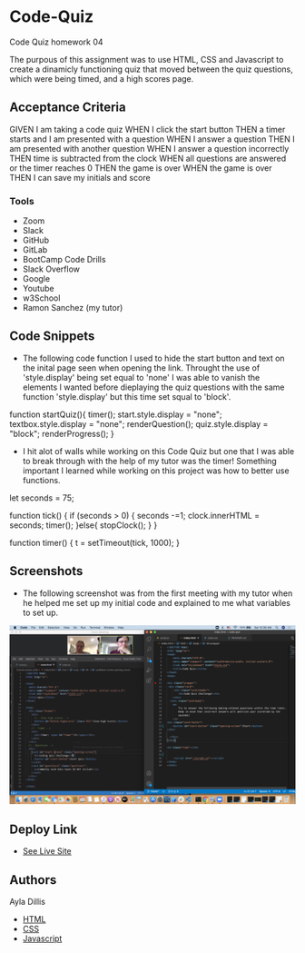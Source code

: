 # Code-Quiz
Code Quiz homework 04 

The purpous of this assignment was to use HTML, CSS and Javascript to create a dinamicly functioning quiz that moved between the quiz questions, which were being timed, and a high scores page. 

## Acceptance Criteria

GIVEN I am taking a code quiz
WHEN I click the start button
THEN a timer starts and I am presented with a question
WHEN I answer a question
THEN I am presented with another question
WHEN I answer a question incorrectly
THEN time is subtracted from the clock
WHEN all questions are answered or the timer reaches 0
THEN the game is over
WHEN the game is over
THEN I can save my initials and score

### Tools

* Zoom
* Slack
* GitHub
* GitLab
* BootCamp Code Drills
* Slack Overflow
* Google
* Youtube
* w3School
* Ramon Sanchez (my tutor)

## Code Snippets 

* The following code function I used to hide the start button and text on the inital page seen when opening the link. Throught the use of 'style.display' being set equal to 'none' I was able to vanish the elements I wanted before dieplaying the quiz questions with the same function 'style.display' but this time set squal to 'block'. 

function startQuiz(){
    timer();
    start.style.display = "none";
    textbox.style.display = "none";
    renderQuestion();
    quiz.style.display = "block";
    renderProgress();
}

* I hit alot of walls while working on this Code Quiz but one that I was able to break through with the help of my tutor was the timer! Something important I learned while working on this project was how to better use functions. 

let seconds = 75; 

function tick() {
    if (seconds > 0) {
        seconds -=1;
        clock.innerHTML = seconds;
        timer();
    }else{
        stopClock();
    }
}

function timer() {
    t = setTimeout(tick, 1000);
}

## Screenshots 

* The following screenshot was from the first meeting with my tutor when he helped me set up my initial code and explained to me what variables to set up. 

<img src="screenshot1.png" alt="screenshot of my code">

## Deploy Link

* [See Live Site](https://ayladillis.github.io/code-quiz/)

## Authors

Ayla Dillis

* [HTML](https://developer.mozilla.org/en-US/docs/Web/HTML)
* [CSS](https://developer.mozilla.org/en-US/docs/Web/CSS)
* [Javascript](https://developer.mozilla.org/en-US/docs/Web/JavaScrip)







